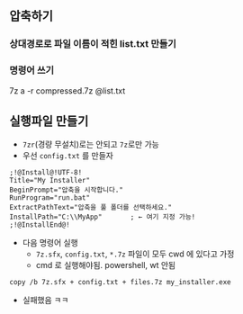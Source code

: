 ## 압축하기

### 상대경로로 파일 이름이 적힌 list.txt 만들기

### 명령어 쓰기

7z a -r compressed.7z @list.txt

## 실행파일 만들기
 
- `7zr`(경량 무설치)로는 안되고 `7z`로만 가능
- 우선 `config.txt` 를 만들자

```
;!@Install@!UTF-8!
Title="My Installer"
BeginPrompt="압축을 시작합니다."
RunProgram="run.bat"
ExtractPathText="압축을 풀 폴더를 선택하세요."
InstallPath="C:\\MyApp"       ; ← 여기 지정 가능!
;!@InstallEnd@!
```

- 다음 명령어 실행
	- `7z.sfx`, `config.txt`, `*.7z` 파일이 모두 cwd 에 있다고 가정
	- cmd 로 실행해야됨. powershell, wt 안됨

```
copy /b 7z.sfx + config.txt + files.7z my_installer.exe
```

- 실패했음 ㅋㅋ

